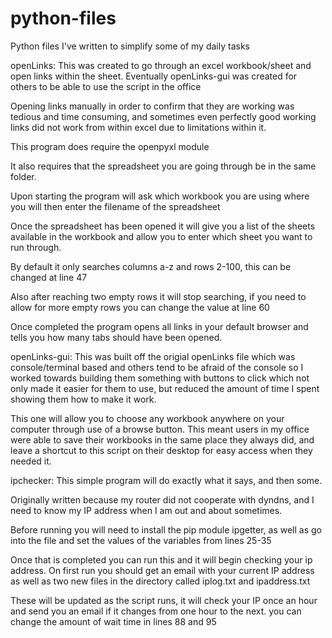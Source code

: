 # python-files
Python files I've written to simplify some of my daily tasks

openLinks:
This was created to go through an excel workbook/sheet and open links within the sheet. Eventually openLinks-gui was created for others to be able to use the script in the office

Opening links manually in order to confirm that they are working was tedious and time consuming, and sometimes even perfectly good working links did not work from within excel due to limitations within it.

This program does require the openpyxl module

It also requires that the spreadsheet you are going through be in the same folder.

Upon starting the program will ask which workbook you are using where you will then enter the filename of the spreadsheet

Once the spreadsheet has been opened it will give you a list of the sheets available in the workbook and allow you to enter which sheet you want to run through.

By default it only searches columns a-z and rows 2-100, this can be changed at line 47

Also after reaching two empty rows it will stop searching, if you need to allow for more empty rows you can change the value at line 60

Once completed the program opens all links in your default browser and tells you how many tabs should have been opened.

openLinks-gui:
This was built off the origial openLinks file which was console/terminal based and others tend to be afraid of the console so I worked towards building them something with buttons to click which not only made it easier for them to use, but reduced the amount of time I spent showing them how to make it work.

This one will allow you to choose any workbook anywhere on your computer through use of a browse button. This meant users in my office were able to save their workbooks in the same place they always did, and leave a shortcut to this script on their desktop for easy access when they needed it.

ipchecker:
This simple program will do exactly what it says, and then some.

Originally written because my router did not cooperate with dyndns, and I need to know my IP address when I am out and about sometimes.

Before running you will need to install the pip module ipgetter, as well as go into the file and set the values of the variables from lines 25-35

Once that is completed you can run this and it will begin checking your ip address. On first run you should get an email with your current IP address as well as two new files in the directory called iplog.txt and ipaddress.txt

These will be updated as the script runs, it will check your IP once an hour and send you an email if it changes from one hour to the next. you can change the amount of wait time in lines 88 and 95
